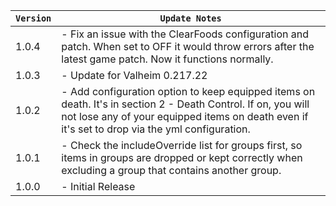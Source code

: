 | `Version` | `Update Notes`                                                                                                                                                                                                  |
|-----------|-----------------------------------------------------------------------------------------------------------------------------------------------------------------------------------------------------------------|
| 1.0.4     | - Fix an issue with the ClearFoods configuration and patch. When set to OFF it would throw errors after the latest game patch. Now it functions normally.                                                       |
| 1.0.3     | - Update for Valheim 0.217.22                                                                                                                                                                                   |
| 1.0.2     | - Add configuration option to keep equipped items on death. It's in section 2 - Death Control. If on, you will not lose any of your equipped items on death even if it's set to drop via the yml configuration. |
| 1.0.1     | - Check the includeOverride list for groups first, so items in groups are dropped or kept correctly when excluding a group that contains another group.                                                         |
| 1.0.0     | - Initial Release                                                                                                                                                                                               |